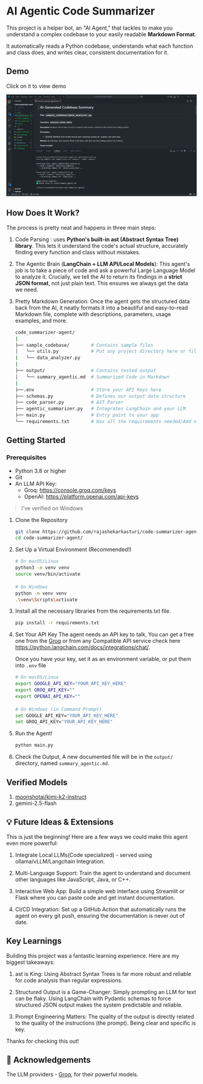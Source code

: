 # AI Agentic Code Summarizer

This project is a helper bot, an "AI Agent," that tackles to make you understand a complex codebase to your easily readable **Markdown Format**.

It automatically reads a Python codebase, understands what each function and class does, and writes clear, consistent documentation for it.

## Demo

Click on it to view demo

[![Code_Summarizer_Agent](./assets/Code-Summarizer-Agent-Thumbnail.png)](https://www.youtube.com/watch?v=2R4y794bXss)

## How Does It Work?
The process is pretty neat and happens in three main steps:

1. Code Parsing : uses **Python's built-in ast (Abstract Syntax Tree) library**. This lets it understand the code's actual structure, accurately finding every function and class without mistakes.

2. The Agentic Brain (**LangChain + LLM API/Local Models**): This agent's job is to take a piece of code and ask a powerful Large Language Model to analyze it. Crucially, we tell the AI to return its findings in a **strict JSON format**, not just plain text. This ensures we always get the data we need.

3. Pretty Markdown Generation: Once the agent gets the structured data back from the AI, it neatly formats it into a beautiful and easy-to-read Markdown file, complete with descriptions, parameters, usage examples, and more.

    ```bash
    code_summarizer-agent/
    |
    ├── sample_codebase/        # Contains sample files
    │   └── utils.py            # Put any project directory here or files
    |   └── data_analyzer.py
    |
    ├── output/                 # Contains tested output
    │   └── summary_agentic.md  # Summarized Code in Markdown
    |
    ├──.env                     # Store your API Keys here
    ├── schemas.py              # Defines our output data structure
    ├── code_parser.py          # AST Parser
    ├── agentic_summarizer.py   # Integrates LangChain and your LLM
    ├── main.py                 # Entry point to your app
    └── requirements.txt        # Has all the requirements needed/Add new accodingly
    ```

## Getting Started

### Prerequisites
* Python 3.8 or higher
* Git
* An LLM API Key:
  * Groq: https://console.groq.com/keys
  * OpenAI: https://platform.openai.com/api-keys

> I've verified on Windows

1. Clone the Repository
    ```bash
    git clone https://github.com/rajashekarkasturi/code-summarizer-agent.git
    cd code-summarizer-agent/
    ```

2. Set Up a Virtual Environment (Recommended!)

    ```bash
    # On macOS/Linux
    python3 -m venv venv
    source venv/bin/activate

    # On Windows
    python -m venv venv
    .\venv\Scripts\activate
    ```
3. Install all the necessary libraries from the requirements.txt file.

    ```bash
    pip install -r requirements.txt
    ```

4. Set Your API Key
The agent needs an API key to talk, You can get a free one from the [Groq](https://groq.com/) or from any Compatible API service check here <https://python.langchain.com/docs/integrations/chat/>.

    Once you have your key, set it as an environment variable, or put them into `.env` file

    ```bash
    # On macOS/Linux
    export GOOGLE_API_KEY="YOUR_API_KEY_HERE"
    export GROQ_API_KEY=""
    export OPENAI_API_KEY=""

    # On Windows (in Command Prompt)
    set GOOGLE_API_KEY="YOUR_API_KEY_HERE"
    set GROQ_API_KEY="YOUR_API_KEY_HERE"
    ```

5. Run the Agent!
    ```bash
    python main.py
    ```

6. Check the Output,
A new documented file will be in the `output/` directory, named `summary_agentic.md`.

## Verified Models
1. [moonshotai/kimi-k2-instruct](https://huggingface.co/moonshotai/Kimi-K2-Instruct)
2. gemini-2.5-flash

## 💡 Future Ideas & Extensions

This is just the beginning! Here are a few ways we could make this agent even more powerful:

1. Integrate Local LLMs(Code specialized) - served using ollama/vLLM/Langchain Integration.

2. Multi-Language Support: Train the agent to understand and document other languages like JavaScript, Java, or C++.

3. Interactive Web App: Build a simple web interface using Streamlit or Flask where you can paste code and get instant documentation.

4. CI/CD Integration: Set up a GitHub Action that automatically runs the agent on every git push, ensuring the documentation is never out of date.

## Key Learnings

Building this project was a fantastic learning experience. Here are my biggest takeaways:

1. ast is King: Using Abstract Syntax Trees is far more robust and reliable for code analysis than regular expressions.

2. Structured Output is a Game-Changer: Simply prompting an LLM for text can be flaky. Using LangChain with Pydantic schemas to force structured JSON output makes the system predictable and reliable.

3. Prompt Engineering Matters: The quality of the output is directly related to the quality of the instructions (the prompt). Being clear and specific is key.


Thanks for checking this out!

## 🙏 Acknowledgements
The LLM providers - [Groq](https://groq.com/), for their powerful models.
